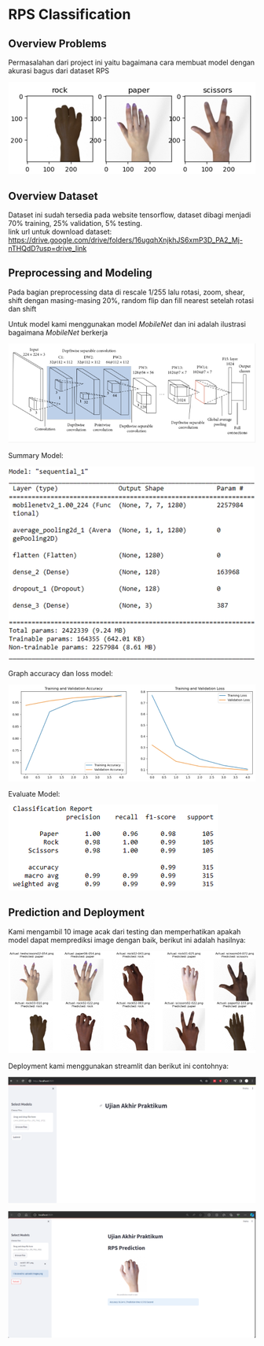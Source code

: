 # RPS Classification

## Overview Problems
Permasalahan dari project ini yaitu bagaimana cara membuat model dengan akurasi bagus dari dataset RPS

![image 1](Images/Gambar-tiap-kelas.png)

## Overview Dataset
Dataset ini sudah tersedia pada website tensorflow, dataset dibagi menjadi 70% training, 25% validation, 5% testing.<br>link url untuk download dataset: https://drive.google.com/drive/folders/16ugqhXnjkhJS6xmP3D_PA2_Mj-nTHQdD?usp=drive_link

## Preprocessing and Modeling
Pada bagian preprocessing data di rescale 1/255 lalu rotasi, zoom, shear, shift dengan masing-masing 20%, random flip dan fill nearest setelah rotasi dan shift

Untuk model kami menggunakan model _MobileNet_ dan ini adalah ilustrasi bagaimana _MobileNet_ berkerja

![image 2](Images/Mobilenetv2-architecture.png)

Summary Model:

![image 3](Images/Summary.png)

Graph accuracy dan loss model:

![image 4](Images/Train&Loss-Graph.png)

Evaluate Model:

![image 5](Images/Classification-Report.png)

## Prediction and Deployment

Kami mengambil 10 image acak dari testing dan memperhatikan apakah model dapat memprediksi image dengan baik, berikut ini adalah hasilnya:

![image 6](Images/Predict.png)

Deployment kami menggunakan streamlit dan berikut ini contohnya:

![image 7](Images/Tampilan.png)

![image 8](Images/Hasil-prediksi.png)
